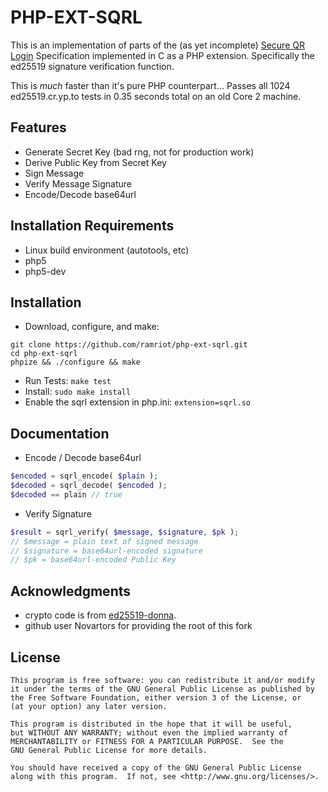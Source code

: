 PHP-EXT-SQRL
============
This is an implementation of parts of the (as yet incomplete) [Secure QR Login](https://www.grc.com/sqrl/sqrl.htm) Specification implemented in C as a PHP extension. Specifically the ed25519 signature verification function.

This is *much* faster than it's pure PHP counterpart... Passes all 1024 ed25519.cr.yp.to tests in 0.35 seconds total on an old Core 2 machine.

Features
--------
* Generate Secret Key (bad rng, not for production work)
* Derive Public Key from Secret Key
* Sign Message
* Verify Message Signature
* Encode/Decode base64url

Installation Requirements
-------------------------
* Linux build environment (autotools, etc)
* php5
* php5-dev

Installation
------------
* Download, configure, and make:

```
git clone https://github.com/ramriot/php-ext-sqrl.git
cd php-ext-sqrl
phpize && ./configure && make
```

* Run Tests: `make test`
* Install: `sudo make install`
* Enable the sqrl extension in php.ini: `extension=sqrl.so`

Documentation
-------------
* Encode / Decode base64url
```php
$encoded = sqrl_encode( $plain );
$decoded = sqrl_decode( $encoded );
$decoded == plain // true
```
* Verify Signature
```php
$result = sqrl_verify( $message, $signature, $pk );
// $message = plain text of signed message
// $signature = base64url-encoded signature
// $pk = base64url-encoded Public Key
```

Acknowledgments
---------------
* crypto code is from [ed25519-donna](https://github.com/floodyberry/ed25519-donna).
* github user Novartors for providing the root of this fork

License
-------
    This program is free software: you can redistribute it and/or modify
    it under the terms of the GNU General Public License as published by
    the Free Software Foundation, either version 3 of the License, or
    (at your option) any later version.

    This program is distributed in the hope that it will be useful,
    but WITHOUT ANY WARRANTY; without even the implied warranty of
    MERCHANTABILITY or FITNESS FOR A PARTICULAR PURPOSE.  See the
    GNU General Public License for more details.

    You should have received a copy of the GNU General Public License
    along with this program.  If not, see <http://www.gnu.org/licenses/>.


